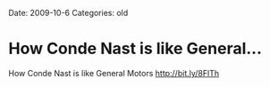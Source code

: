 Date: 2009-10-6
Categories: old

# How Conde Nast is like General...

How Conde Nast is like General Motors <a href="http://bit.ly/8FlTh" rel="nofollow">http://bit.ly/8FlTh</a>
